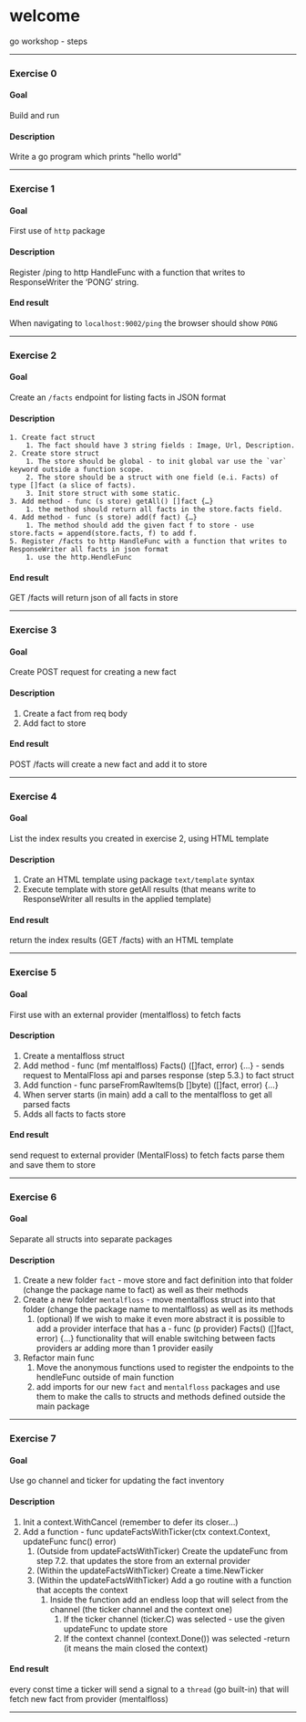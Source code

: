 # welcome

go workshop - steps
***
### Exercise 0
#### Goal 
Build and run
#### Description
Write a go program which prints "hello world"
***
### Exercise 1
#### Goal
First use of `http` package

#### Description
Register /ping to http HandleFunc with a function that writes to ResponseWriter the ‘PONG’ string.

#### End result
When navigating to `localhost:9002/ping` the browser should show `PONG`

***
### Exercise 2
#### Goal
Create an `/facts` endpoint for listing facts in JSON format

#### Description
    1. Create fact struct
        1. The fact should have 3 string fields : Image, Url, Description.
    2. Create store struct
        1. The store should be global - to init global var use the `var` keyword outside a function scope.
        2. The store should be a struct with one field (e.i. Facts) of type []fact (a slice of facts).
        3. Init store struct with some static.
    3. Add method - func (s store) getAll() []fact {…}
        1. the method should return all facts in the store.facts field.
    4. Add method - func (s store) add(f fact) {…}
        1. The method should add the given fact f to store - use store.facts = append(store.facts, f) to add f.
    5. Register /facts to http HandleFunc with a function that writes to ResponseWriter all facts in json format
        1. use the http.HendleFunc

#### End result
GET /facts will return json of all facts in store

***
### Exercise 3
#### Goal
Create POST request for creating a new fact

#### Description
1. Create a fact from req body
2. Add fact to store
#### End result
POST /facts will create a new fact and add it to store

***
### Exercise 4

#### Goal
List the index results you created in exercise 2, using HTML template
#### Description
1. Crate an HTML template using package `text/template` syntax
2. Execute template with store getAll results (that means write to ResponseWriter all results in the applied template)
#### End result
return the index results (GET /facts) with an HTML template

***

### Exercise 5

#### Goal
First use with an external provider (mentalfloss) to fetch facts
#### Description
1. Create a mentalfloss struct
2. Add method - func (mf mentalfloss) Facts() ([]fact, error) {…} - sends request to MentalFloss api and parses response (step 5.3.) to fact struct
3. Add function - func parseFromRawItems(b []byte) ([]fact, error) {…}
4. When server starts (in main) add a call to the mentalfloss to get all parsed facts
5. Adds all facts to facts store
#### End result
send request to external provider (MentalFloss) to fetch facts parse them and save them to store

***

### Exercise 6

#### Goal
Separate all structs into separate packages
#### Description
1. Create a new folder `fact` - move store and fact definition into that folder (change the package name to fact) as well as their methods
2. Create a new folder `mentalfloss` - move mentalfloss struct  into that folder (change the package name to mentalfloss)        as well as its methods
    1. (optional) If we wish to make it even more abstract it is possible to add a provider interface that has a - func (p            provider) Facts() ([]fact, error) {…} functionality that will enable switching between facts providers ar adding              more than 1 provider easily
3. Refactor main func
    1. Move the anonymous functions used to register the endpoints to the hendleFunc outside of main function
    2. add imports for our new `fact` and `mentalfloss` packages and use them to make the calls to structs and methods                defined outside the main package

***

### Exercise 7

#### Goal
Use go channel and ticker for updating the fact inventory
#### Description
1. Init a context.WithCancel (remember to defer its closer…)
2. Add a function - func updateFactsWithTicker(ctx context.Context, updateFunc func() error)
    1. (Outside from updateFactsWithTicker) Create the updateFunc from step 7.2. that updates the store from an external              provider
    2. (Within the updateFactsWithTicker) Create a time.NewTicker 
    3. (Within the updateFactsWithTicker) Add a go routine with a function that accepts the context
        1. Inside the function add an endless loop that will select from the channel (the ticker channel and the context                  one)
            1. If the ticker channel (ticker.C) was selected - use the given updateFunc to update store
            2. If the context channel (context.Done()) was selected -return (it means the main closed the context)
            
#### End result
every const time a ticker will send a signal to a `thread` (go built-in) that will fetch new fact from provider (mentalfloss)
*** 


